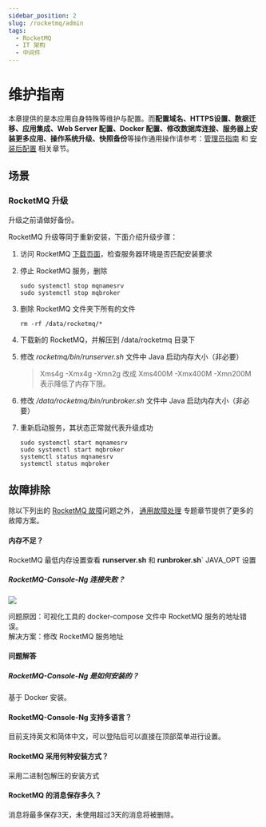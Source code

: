 ```yaml
---
sidebar_position: 2
slug: /rocketmq/admin
tags:
  - RocketMQ
  - IT 架构
  - 中间件
---
```


# 维护指南

本章提供的是本应用自身特殊等维护与配置。而**配置域名、HTTPS设置、数据迁移、应用集成、Web Server 配置、Docker 配置、修改数据库连接、服务器上安装更多应用、操作系统升级、快照备份**等操作通用操作请参考：[管理员指南](../administrator) 和 [安装后配置](../install/setup) 相关章节。

## 场景

### RocketMQ 升级

升级之前请做好备份。  

RocketMQ 升级等同于重新安装，下面介绍升级步骤：

1. 访问 RocketMQ [下载页面](http://rocketmq.apache.org/docs/quick-start/)，检查服务器环境是否匹配安装要求

2. 停止 RocketMQ 服务，删除
    ```
    sudo systemctl stop mqnamesrv
    sudo systemctl stop mqbroker
    ```
3. 删除 RocketMQ 文件夹下所有的文件
   ```
   rm -rf /data/rocketmq/*
   ```
4. 下载新的 RocketMQ，并解压到 /data/rocketmq 目录下

5. 修改 *rocketmq/bin/runserver.sh* 文件中 Java 启动内存大小（非必要）

   > Xms4g -Xmx4g -Xmn2g 改成 Xms400M -Xmx400M -Xmn200M 表示降低了内存下限。

6. 修改 */data/rocketmq/bin/runbroker.sh* 文件中 Java 启动内存大小（非必要）

7. 重新启动服务，其状态正常就代表升级成功
    ```
    sudo systemctl start mqnamesrv
    sudo systemctl start mqbroker
    systemctl status mqnamesrv
    systemctl status mqbroker
    ```

## 故障排除

除以下列出的 [RocketMQ 故障](http://rocketmq.apache.org/docs/faq)问题之外， [通用故障处理](../troubleshoot) 专题章节提供了更多的故障方案。 

#### 内存不足？

RocketMQ 最低内存设置查看 **runserver.sh** 和 **runbroker.sh**` JAVA_OPT 设置

##### RocketMQ-Console-Ng 连接失败？

![](https://libs.websoft9.com/Websoft9/DocsPicture/zh/rocketmq/rocketmq-error-websoft9.png)

问题原因：可视化工具的 docker-compose 文件中 RocketMQ 服务的地址错误。  
解决方案：修改 RocketMQ 服务地址



#### 问题解答

##### RocketMQ-Console-Ng 是如何安装的？

基于 Docker 安装。

#### RocketMQ-Console-Ng 支持多语言？

目前支持英文和简体中文，可以登陆后可以直接在顶部菜单进行设置。

#### RocketMQ 采用何种安装方式？

采用二进制包解压的安装方式

#### RocketMQ 的消息保存多久？

消息将最多保存3天，未使用超过3天的消息将被删除。